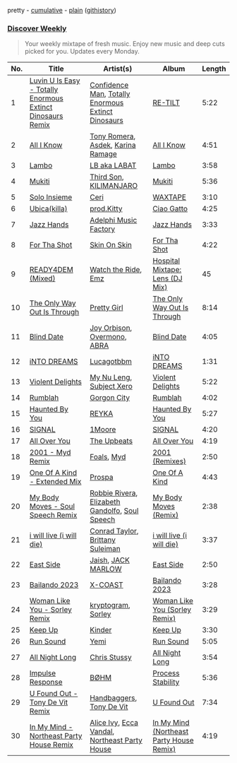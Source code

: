 pretty - [cumulative](/playlists/cumulative/Discover%20Weekly.md) - [plain](/playlists/plain/37i9dQZEVXcERLiUqU2pJX) ([githistory](https://github.githistory.xyz/vitokorn/spotify-playlist-archive/blob/master/playlists/plain/37i9dQZEVXcERLiUqU2pJX))

### [Discover Weekly](https://open.spotify.com/playlist/37i9dQZEVXcERLiUqU2pJX)

> Your weekly mixtape of fresh music. Enjoy new music and deep cuts picked for you. Updates every Monday.

| No. | Title | Artist(s) | Album | Length |
|---|---|---|---|---|
| 1 | [Luvin U Is Easy - Totally Enormous Extinct Dinosaurs Remix](https://open.spotify.com/track/61sAXiW2S368vLVGjZ4fAm) | [Confidence Man](https://open.spotify.com/artist/0RwXnFrEoI8tltFvYpJgP6), [Totally Enormous Extinct Dinosaurs](https://open.spotify.com/artist/0g3NiCRhEv7M4SEDMrpItN) | [RE-TILT](https://open.spotify.com/album/37TiBWVZFZLFtiIXsjuqyC) | 5:22 |
| 2 | [All I Know](https://open.spotify.com/track/7ntQCOSDaLD1sGVJ1l2N06) | [Tony Romera](https://open.spotify.com/artist/7GQsOji7pfixzkLt63awo5), [Asdek](https://open.spotify.com/artist/2rxubOde1svVDYAVDy7PDS), [Karina Ramage](https://open.spotify.com/artist/08lRbqt7evEbYvgUlbSgYb) | [All I Know](https://open.spotify.com/album/2CvWEVQimiDiJfh2y8Cr28) | 4:51 |
| 3 | [Lambo](https://open.spotify.com/track/5qifKeLMuMMBJIqZgwAZjR) | [LB aka LABAT](https://open.spotify.com/artist/02fHczhlgEBCCjzjsNvJAh) | [Lambo](https://open.spotify.com/album/3ez4x1NHilwi3D96Tj7jKV) | 3:58 |
| 4 | [Mukiti](https://open.spotify.com/track/5mAbqTN6TiyR4CAWkZpiA5) | [Third Son](https://open.spotify.com/artist/3V0CkmupRFH97LSOafzfbc), [KILIMANJARO](https://open.spotify.com/artist/4QGD0m9AGZixhuPAzaBeD7) | [Mukiti](https://open.spotify.com/album/06phCIlLIgDMSJkfCuuqpW) | 5:36 |
| 5 | [Solo Insieme](https://open.spotify.com/track/7uipG2jJ3ZlNSaLYy6muvL) | [Ceri](https://open.spotify.com/artist/6m62Dx1zgJshfmKYQHImew) | [WAXTAPE](https://open.spotify.com/album/5El2CB6KwFpF11EJNV0LdB) | 3:10 |
| 6 | [Ubica(killa)](https://open.spotify.com/track/1uUHoKNyJ7h8SK8tfLFLZK) | [prod.Kitty](https://open.spotify.com/artist/0yCG2HOneoB8S5atmgxb24) | [Ciao Gatto](https://open.spotify.com/album/2tOkItTdhKKJW0P2ZALOol) | 4:25 |
| 7 | [Jazz Hands](https://open.spotify.com/track/2DBby3EVSW1Mjdvl35qrON) | [Adelphi Music Factory](https://open.spotify.com/artist/27cAR2QA0zM5v0KL9JNWwe) | [Jazz Hands](https://open.spotify.com/album/0nBL1Lx5eimo2MNjbM37jg) | 3:33 |
| 8 | [For Tha Shot](https://open.spotify.com/track/4nkxVUmWW2sNVzSAmElsrp) | [Skin On Skin](https://open.spotify.com/artist/5mnxMXIM6BNhVVTXnBatKa) | [For Tha Shot](https://open.spotify.com/album/29xMerDSgERnGqXyU4VX0T) | 4:22 |
| 9 | [READY4DEM (Mixed)](https://open.spotify.com/track/1rn80kU8f1prQPVAoRwCZT) | [Watch the Ride](https://open.spotify.com/artist/6nagLG9dZzeqtMQCYMO9RC), [Emz](https://open.spotify.com/artist/42uWTOhFxOD21pXuBmuEp9) | [Hospital Mixtape: Lens (DJ Mix)](https://open.spotify.com/album/1cYsCEpiGUE1JZuhILNJkk) | 45 |
| 10 | [The Only Way Out Is Through](https://open.spotify.com/track/35bAjRIbS6LGuxCR9aP92T) | [Pretty Girl](https://open.spotify.com/artist/6KkltYAOOGsCaW7dO9jF98) | [The Only Way Out Is Through](https://open.spotify.com/album/7xHkCvvUUAN7vDz9CrtJb5) | 8:14 |
| 11 | [Blind Date](https://open.spotify.com/track/0UNzzZBuQfZwNJ3mk2PYbm) | [Joy Orbison](https://open.spotify.com/artist/0aIpJqqTLf683ojWREc5lg), [Overmono](https://open.spotify.com/artist/01PnN11ovfen6xUOHfNpn3), [ABRA](https://open.spotify.com/artist/3ZJxEmjYZd5VOqZ8o3aXiL) | [Blind Date](https://open.spotify.com/album/1ZDktqQTTWUktZ0ivTA06P) | 4:05 |
| 12 | [iNTO DREAMS](https://open.spotify.com/track/5A930lf0N3JoD282ixdPvj) | [Lucagotbbm](https://open.spotify.com/artist/3l0ddSYhxDtTlk7CGCNFkR) | [iNTO DREAMS](https://open.spotify.com/album/5W9r1dTk2cO0C2fePm6CHM) | 1:31 |
| 13 | [Violent Delights](https://open.spotify.com/track/57FxbqhZrP9gYjPyMju4HQ) | [My Nu Leng](https://open.spotify.com/artist/2rChxbkkh2U5ZrPuShKmTZ), [Subject Xero](https://open.spotify.com/artist/5y1ReuRD8aKQcebTCmtJ6m) | [Violent Delights](https://open.spotify.com/album/0jzS2rKSz6sQGv1SQSFsi2) | 5:22 |
| 14 | [Rumblah](https://open.spotify.com/track/4ZhbD69otaeNjjChA9h8qv) | [Gorgon City](https://open.spotify.com/artist/4VNQWV2y1E97Eqo2D5UTjx) | [Rumblah](https://open.spotify.com/album/2UnbY5sd4QS7mHAE2J3YYv) | 4:02 |
| 15 | [Haunted By You](https://open.spotify.com/track/1rUMuzoqS6XoLcWANHWaru) | [REYKA](https://open.spotify.com/artist/2jZCd7QNafodurvQRum562) | [Haunted By You](https://open.spotify.com/album/6HeWoFWhX3qROb9GqQFVFz) | 5:27 |
| 16 | [SIGNAL](https://open.spotify.com/track/1dsp7F05WYnvoDuAdajZUS) | [1Moore](https://open.spotify.com/artist/19LpFPTPsckDnlqFK2UPWw) | [SIGNAL](https://open.spotify.com/album/4FSy3quLZVDpv9MV2ltm3i) | 4:20 |
| 17 | [All Over You](https://open.spotify.com/track/46OCS9qV8Vsa9PNFV95bTL) | [The Upbeats](https://open.spotify.com/artist/5fbq6W6HAncSYaFtlQi7fF) | [All Over You](https://open.spotify.com/album/7B8gekLXPHr5v9bvqxiDzp) | 4:19 |
| 18 | [2001 - Myd Remix](https://open.spotify.com/track/3n8VH7bl8Qh4RG3k5Kgngb) | [Foals](https://open.spotify.com/artist/6FQqZYVfTNQ1pCqfkwVFEa), [Myd](https://open.spotify.com/artist/3QFiymmbJlVBPpnrOatEAk) | [2001 (Remixes)](https://open.spotify.com/album/23o9scVFeIwXVxa5Di4fgk) | 2:50 |
| 19 | [One Of A Kind - Extended Mix](https://open.spotify.com/track/6ny7Suxk9X3HjKXrc5Rn2o) | [Prospa](https://open.spotify.com/artist/6HabM2PUM519iIxervGWSb) | [One Of A Kind](https://open.spotify.com/album/0pY2gvt6qxMXNuH074J7Yy) | 4:43 |
| 20 | [My Body Moves - Soul Speech Remix](https://open.spotify.com/track/4ZJOATYd35dFCb8b9PasEM) | [Robbie Rivera](https://open.spotify.com/artist/4bYwbb6k4ujHD2NXRxSwRP), [Elizabeth Gandolfo](https://open.spotify.com/artist/4QbRdKF8U9rmUx2iVvaodw), [Soul Speech](https://open.spotify.com/artist/1EAcO01N3yXpUGqhCJjPiT) | [My Body Moves (Remix)](https://open.spotify.com/album/0wCg0JwQJJceffhtkXlxSl) | 2:38 |
| 21 | [i will live (i will die)](https://open.spotify.com/track/02dAmaV8bVYScTg9YryZa4) | [Conrad Taylor](https://open.spotify.com/artist/2xycbnmcCACddcAnOanEnw), [Brittany Suleiman](https://open.spotify.com/artist/2KMKMmp20G4m3ZAWOD57vb) | [i will live (i will die)](https://open.spotify.com/album/26VH7KRSAOwMY9ZNGzRM5r) | 3:37 |
| 22 | [East Side](https://open.spotify.com/track/22eVH66FuTAmnVxXfkoWqp) | [Jaish](https://open.spotify.com/artist/4gA27N5UFxsfcwEoZISYry), [JACK MARLOW](https://open.spotify.com/artist/5qIDbjJ9VyV3eogXzEA6H3) | [East Side](https://open.spotify.com/album/107igBsitwYgWY9mi73JYU) | 2:50 |
| 23 | [Bailando 2023](https://open.spotify.com/track/4dVUUG3hsOa1n2YTV5nKHw) | [X-COAST](https://open.spotify.com/artist/5QUHrSea6F2nhn9veAq4wQ) | [Bailando 2023](https://open.spotify.com/album/3q9Fw7z2Ld565uN826yIr4) | 3:28 |
| 24 | [Woman Like You - Sorley Remix](https://open.spotify.com/track/2s0vj1rCpELhmiDTTPI3hK) | [kryptogram](https://open.spotify.com/artist/184mGxeseZkY2w05Nr4Tui), [Sorley](https://open.spotify.com/artist/3apneou0OdagGBkXZxmpaj) | [Woman Like You (Sorley Remix)](https://open.spotify.com/album/3Hae4EJO88oi6AiHBLhUSr) | 3:29 |
| 25 | [Keep Up](https://open.spotify.com/track/1posBKEgD6xCwLZVu5JpLl) | [Kinder](https://open.spotify.com/artist/0ufdKQBFDYKui7twp71QLm) | [Keep Up](https://open.spotify.com/album/4SDqBoOMC07Q2ObQBQrQ39) | 3:30 |
| 26 | [Run Sound](https://open.spotify.com/track/5NJQNKmSMsZgkAE6QjOYS5) | [Yemi](https://open.spotify.com/artist/21ujgB2lJW9NT1D46pWuDj) | [Run Sound](https://open.spotify.com/album/1Ad4UI9JleYLNNtT7xcWVu) | 5:05 |
| 27 | [All Night Long](https://open.spotify.com/track/7b4twDZXjQf8gyQGSvySZd) | [Chris Stussy](https://open.spotify.com/artist/3BxjasMelf9pKaE4f7Y0So) | [All Night Long](https://open.spotify.com/album/6v4ZkEMI1Q20fX4Yrg7d2v) | 3:54 |
| 28 | [Impulse Response](https://open.spotify.com/track/02X8GLbRQkiNEIIeWYKsTh) | [BØHM](https://open.spotify.com/artist/3ThruzgFDRXO7rOL6LTG6B) | [Process Stability](https://open.spotify.com/album/70bRz8HTOIEwdwRTzU49Uj) | 5:36 |
| 29 | [U Found Out - Tony De Vit Remix](https://open.spotify.com/track/6Pkv5Rvx5hZMtKQENpDX52) | [Handbaggers](https://open.spotify.com/artist/5yogL5RCygPj0FzjDdptNX), [Tony De Vit](https://open.spotify.com/artist/17acmoMCDxCeLPYv4T5sV1) | [U Found Out](https://open.spotify.com/album/1yMzhKQ6kaWBD8jOSQuWOx) | 7:34 |
| 30 | [In My Mind - Northeast Party House Remix](https://open.spotify.com/track/30kerLrQYqOzE4mP0eWxRm) | [Alice Ivy](https://open.spotify.com/artist/5hJy2vZbK50JNuVK6pvVR2), [Ecca Vandal](https://open.spotify.com/artist/0NhKCHTPG7Sz62S3zxV1Cf), [Northeast Party House](https://open.spotify.com/artist/500YRyClzP6Z7HtWd1BIje) | [In My Mind (Northeast Party House Remix)](https://open.spotify.com/album/09CPVGmXZeOsPK8BPBWTnF) | 4:19 |